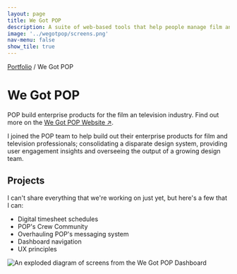 ```yaml
---
layout: page
title: We Got POP
description: A suite of web-based tools that help people manage film and television productions
image: '../wegotpop/screens.png'
nav-menu: false
show_tile: true
---
```


<span class="breadcrumbs">[Portfolio](../portfolio) / We Got POP</span>



# We Got POP

POP build enterprise products for the film an television industry.  Find out more on the <a href="http://www.wegotpop.com" target="_blank">We Got POP Website ↗</a>.

I joined the POP team to help build out their enterprise products for film and television professionals; consolidating a disparate design system, providing user engagement insights and overseeing the output of a growing design team.

## Projects
I can't share everything that we're working on just yet, but here's a few that I can:

* Digital timesheet schedules
* POP's Crew Community
* Overhauling POP's messaging system
* Dashboard navigation
* UX principles

![An exploded diagram of screens from the We Got POP Dashboard](../wegotpop/screens.png)